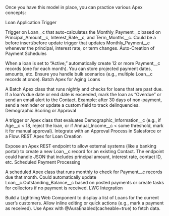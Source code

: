 Once you have this model in place, you can practice various Apex concepts:

Loan Application Trigger

Trigger on Loan__c that auto-calculates the Monthly_Payment__c based on Principal_Amount__c, Interest_Rate__c, and Term_Months__c.
Could be a before insert/before update trigger that updates Monthly_Payment__c whenever the principal, interest rate, or term changes.
Auto-Creation of Payment Schedules

When a loan is set to “Active,” automatically create 12 or more Payment__c records (one for each month).
You can store projected payment dates, amounts, etc.
Ensure you handle bulk scenarios (e.g., multiple Loan__c records at once).
Batch Apex for Aging Loans

A Batch Apex class that runs nightly and checks for loans that are past due.
If a loan’s due date or end date is exceeded, mark the loan as “Overdue” or send an email alert to the Contact.
Example: after 30 days of non-payment, send a reminder or update a custom field to track delinquencies.
Demographic Scoring or Approval

A trigger or Apex class that evaluates Demographic_Information__c (e.g., if Age__c < 18, reject the loan, or if Annual_Income__c < some threshold, mark it for manual approval).
Integrate with an Approval Process in Salesforce or a Flow.
REST Apex for Loan Creation

Expose an Apex REST endpoint to allow external systems (like a banking portal) to create a new Loan__c record for an existing Contact.
The endpoint could handle JSON that includes principal amount, interest rate, contact ID, etc.
Scheduled Payment Processing

A scheduled Apex class that runs monthly to check for Payment__c records due that month.
Could automatically update Loan__c.Outstanding_Balance__c based on posted payments or create tasks for collectors if no payment is received.
LWC Integration

Build a Lightning Web Component to display a list of Loans for the current user’s customers.
Allow inline editing or quick actions (e.g., mark a payment as received).
Use Apex with @AuraEnabled(cacheable=true) to fetch data.